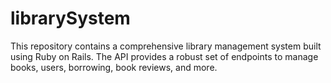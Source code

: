 # librarySystem
This repository contains  a comprehensive library management system built using Ruby on Rails. The API provides a robust set of endpoints to manage books, users, borrowing, book reviews, and more.
